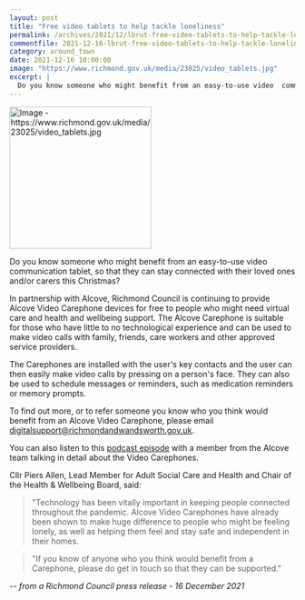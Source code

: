 ```yaml
---
layout: post
title: "Free video tablets to help tackle loneliness"
permalink: /archives/2021/12/lbrut-free-video-tablets-to-help-tackle-loneliness.html
commentfile: 2021-12-16-lbrut-free-video-tablets-to-help-tackle-loneliness
category: around_town
date: 2021-12-16 10:00:00
image: "https://www.richmond.gov.uk/media/23025/video_tablets.jpg"
excerpt: |
  Do you know someone who might benefit from an easy-to-use video  communication tablet, so that they can stay connected with their loved ones  and/or carers this Christmas?
---
```


<img src="https://www.richmond.gov.uk/media/23025/video_tablets.jpg" width="250" alt="Image - https://www.richmond.gov.uk/media/23025/video_tablets.jpg"  class="photo right" />

Do you know someone who might benefit from an easy-to-use video communication tablet, so that they can stay connected with their loved ones and/or carers this Christmas?

In partnership with Alcove, Richmond Council is continuing to provide Alcove Video Carephone devices for free to people who might need virtual care and health and wellbeing support. The Alcove Carephone is suitable for those who have little to no technological experience and can be used to make video calls with family, friends, care workers and other approved service providers.

The Carephones are installed with the user's key contacts and the user can then easily make video calls by pressing on a person's face. They can also be used to schedule messages or reminders, such as medication reminders or memory prompts.

To find out more, or to refer someone you know who you think would benefit from an Alcove Video Carephone, please email [digitalsupport@richmondandwandsworth.gov.uk](mailto:digitalsupport@richmondandwandsworth.gov.uk).

You can also listen to this [podcast episode](https://www.richmond.gov.uk/news/podcast/podcast_archive/podcast_2021/podcast_technology_and_the_future_of_care) with a member from the Alcove team talking in detail about the Video Carephones.

Cllr Piers Allen, Lead Member for Adult Social Care and Health and Chair of the Health & Wellbeing Board, said:

> "Technology has been vitally important in keeping people connected throughout the pandemic. Alcove Video Carephones have already been shown to make huge difference to people who might be feeling lonely, as well as helping them feel and stay safe and independent in their homes.

> "If you know of anyone who you think would benefit from a Carephone, please do get in touch so that they can be supported."

<cite>-- from a Richmond Council press release - 16 December 2021</cite>
